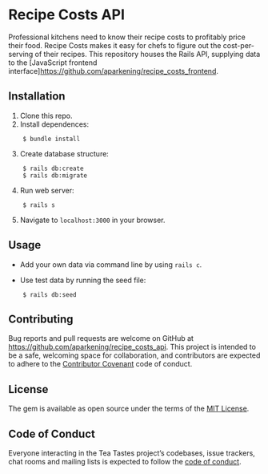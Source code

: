 # Recipe Costs API

Professional kitchens need to know their recipe costs to profitably price their food. Recipe Costs makes it easy for chefs to figure out the cost-per-serving of their recipes. This repository houses the Rails API, supplying data to the [JavaScript frontend interface]https://github.com/aparkening/recipe_costs_frontend. 

## Installation

1. Clone this repo.
2. Install dependences:
```
    $ bundle install
```
3. Create database structure:
```
    $ rails db:create
    $ rails db:migrate
```
4. Run web server:
```
    $ rails s
```
5. Navigate to `localhost:3000` in your browser.

## Usage

- Add your own data via command line by using `rails c`.

- Use test data by running the seed file:

```
    $ rails db:seed
```

## Contributing

Bug reports and pull requests are welcome on GitHub at https://github.com/aparkening/recipe_costs_api. This project is intended to be a safe, welcoming space for collaboration, and contributors are expected to adhere to the [Contributor Covenant](http://contributor-covenant.org) code of conduct.

## License

The gem is available as open source under the terms of the [MIT License](https://opensource.org/licenses/MIT).

## Code of Conduct

Everyone interacting in the Tea Tastes project’s codebases, issue trackers, chat rooms and mailing lists is expected to follow the [code of conduct](https://github.com/aparkening/recipe_costs_api/blob/master/CODE_OF_CONDUCT.md).
